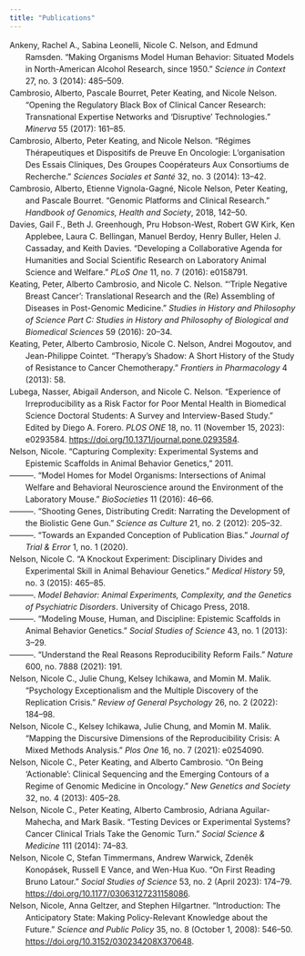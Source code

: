 ```yaml
---
title: "Publications"
---
```


<div class="csl-bib-body" style="line-height: 1.5; margin-left: 2em; text-indent:-2em;">
  <div class="csl-entry">Ankeny, Rachel A., Sabina Leonelli, Nicole C. Nelson, and Edmund Ramsden. “Making Organisms Model Human Behavior: Situated Models in North-American Alcohol Research, since 1950.” <i>Science in Context</i> 27, no. 3 (2014): 485–509.</div>
  <span class="Z3988" title="url_ver=Z39.88-2004&amp;ctx_ver=Z39.88-2004&amp;rfr_id=info%3Asid%2Fzotero.org%3A2&amp;rft_val_fmt=info%3Aofi%2Ffmt%3Akev%3Amtx%3Ajournal&amp;rft.genre=article&amp;rft.atitle=Making%20organisms%20model%20human%20behavior%3A%20situated%20models%20in%20North-American%20alcohol%20research%2C%20since%201950&amp;rft.jtitle=Science%20in%20Context&amp;rft.volume=27&amp;rft.issue=3&amp;rft.aufirst=Rachel%20A.&amp;rft.aulast=Ankeny&amp;rft.au=Rachel%20A.%20Ankeny&amp;rft.au=Sabina%20Leonelli&amp;rft.au=Nicole%20C.%20Nelson&amp;rft.au=Edmund%20Ramsden&amp;rft.date=2014&amp;rft.pages=485%E2%80%93509&amp;rft.spage=485&amp;rft.epage=509"></span>
  <div class="csl-entry">Cambrosio, Alberto, Pascale Bourret, Peter Keating, and Nicole Nelson. “Opening the Regulatory Black Box of Clinical Cancer Research: Transnational Expertise Networks and ‘Disruptive’ Technologies.” <i>Minerva</i> 55 (2017): 161–85.</div>
  <span class="Z3988" title="url_ver=Z39.88-2004&amp;ctx_ver=Z39.88-2004&amp;rfr_id=info%3Asid%2Fzotero.org%3A2&amp;rft_val_fmt=info%3Aofi%2Ffmt%3Akev%3Amtx%3Ajournal&amp;rft.genre=article&amp;rft.atitle=Opening%20the%20regulatory%20black%20box%20of%20clinical%20cancer%20research%3A%20transnational%20expertise%20networks%20and%20%E2%80%9Cdisruptive%E2%80%9D%20technologies&amp;rft.jtitle=Minerva&amp;rft.volume=55&amp;rft.aufirst=Alberto&amp;rft.aulast=Cambrosio&amp;rft.au=Alberto%20Cambrosio&amp;rft.au=Pascale%20Bourret&amp;rft.au=Peter%20Keating&amp;rft.au=Nicole%20Nelson&amp;rft.date=2017&amp;rft.pages=161%E2%80%93185&amp;rft.spage=161&amp;rft.epage=185"></span>
  <div class="csl-entry">Cambrosio, Alberto, Peter Keating, and Nicole Nelson. “Régimes Thérapeutiques et Dispositifs de Preuve En Oncologie: L’organisation Des Essais Cliniques, Des Groupes Coopérateurs Aux Consortiums de Recherche.” <i>Sciences Sociales et Santé</i> 32, no. 3 (2014): 13–42.</div>
  <span class="Z3988" title="url_ver=Z39.88-2004&amp;ctx_ver=Z39.88-2004&amp;rfr_id=info%3Asid%2Fzotero.org%3A2&amp;rft_val_fmt=info%3Aofi%2Ffmt%3Akev%3Amtx%3Ajournal&amp;rft.genre=article&amp;rft.atitle=R%C3%A9gimes%20th%C3%A9rapeutiques%20et%20dispositifs%20de%20preuve%20en%20oncologie%3A%20l%E2%80%99organisation%20des%20essais%20cliniques%2C%20des%20groupes%20coop%C3%A9rateurs%20aux%20consortiums%20de%20recherche&amp;rft.jtitle=Sciences%20sociales%20et%20sant%C3%A9&amp;rft.volume=32&amp;rft.issue=3&amp;rft.aufirst=Alberto&amp;rft.aulast=Cambrosio&amp;rft.au=Alberto%20Cambrosio&amp;rft.au=Peter%20Keating&amp;rft.au=Nicole%20Nelson&amp;rft.date=2014&amp;rft.pages=13%E2%80%9342&amp;rft.spage=13&amp;rft.epage=42"></span>
  <div class="csl-entry">Cambrosio, Alberto, Etienne Vignola-Gagné, Nicole Nelson, Peter Keating, and Pascale Bourret. “Genomic Platforms and Clinical Research.” <i>Handbook of Genomics, Health and Society</i>, 2018, 142–50.</div>
  <span class="Z3988" title="url_ver=Z39.88-2004&amp;ctx_ver=Z39.88-2004&amp;rfr_id=info%3Asid%2Fzotero.org%3A2&amp;rft_val_fmt=info%3Aofi%2Ffmt%3Akev%3Amtx%3Ajournal&amp;rft.genre=article&amp;rft.atitle=Genomic%20platforms%20and%20clinical%20research&amp;rft.jtitle=Handbook%20of%20Genomics%2C%20Health%20and%20Society&amp;rft.aufirst=Alberto&amp;rft.aulast=Cambrosio&amp;rft.au=Alberto%20Cambrosio&amp;rft.au=Etienne%20Vignola-Gagn%C3%A9&amp;rft.au=Nicole%20Nelson&amp;rft.au=Peter%20Keating&amp;rft.au=Pascale%20Bourret&amp;rft.date=2018&amp;rft.pages=142%E2%80%93150&amp;rft.spage=142&amp;rft.epage=150"></span>
  <div class="csl-entry">Davies, Gail F., Beth J. Greenhough, Pru Hobson-West, Robert GW Kirk, Ken Applebee, Laura C. Bellingan, Manuel Berdoy, Henry Buller, Helen J. Cassaday, and Keith Davies. “Developing a Collaborative Agenda for Humanities and Social Scientific Research on Laboratory Animal Science and Welfare.” <i>PLoS One</i> 11, no. 7 (2016): e0158791.</div>
  <span class="Z3988" title="url_ver=Z39.88-2004&amp;ctx_ver=Z39.88-2004&amp;rfr_id=info%3Asid%2Fzotero.org%3A2&amp;rft_val_fmt=info%3Aofi%2Ffmt%3Akev%3Amtx%3Ajournal&amp;rft.genre=article&amp;rft.atitle=Developing%20a%20collaborative%20agenda%20for%20humanities%20and%20social%20scientific%20research%20on%20laboratory%20animal%20science%20and%20welfare&amp;rft.jtitle=PLoS%20One&amp;rft.volume=11&amp;rft.issue=7&amp;rft.aufirst=Gail%20F.&amp;rft.aulast=Davies&amp;rft.au=Gail%20F.%20Davies&amp;rft.au=Beth%20J.%20Greenhough&amp;rft.au=Pru%20Hobson-West&amp;rft.au=Robert%20GW%20Kirk&amp;rft.au=Ken%20Applebee&amp;rft.au=Laura%20C.%20Bellingan&amp;rft.au=Manuel%20Berdoy&amp;rft.au=Henry%20Buller&amp;rft.au=Helen%20J.%20Cassaday&amp;rft.au=Keith%20Davies&amp;rft.date=2016&amp;rft.pages=e0158791"></span>
  <div class="csl-entry">Keating, Peter, Alberto Cambrosio, and Nicole C. Nelson. “‘Triple Negative Breast Cancer’: Translational Research and the (Re) Assembling of Diseases in Post-Genomic Medicine.” <i>Studies in History and Philosophy of Science Part C: Studies in History and Philosophy of Biological and Biomedical Sciences</i> 59 (2016): 20–34.</div>
  <span class="Z3988" title="url_ver=Z39.88-2004&amp;ctx_ver=Z39.88-2004&amp;rfr_id=info%3Asid%2Fzotero.org%3A2&amp;rft_val_fmt=info%3Aofi%2Ffmt%3Akev%3Amtx%3Ajournal&amp;rft.genre=article&amp;rft.atitle=%E2%80%9CTriple%20negative%20breast%20cancer%E2%80%9D%3A%20Translational%20research%20and%20the%20(re)%20assembling%20of%20diseases%20in%20post-genomic%20medicine&amp;rft.jtitle=Studies%20in%20History%20and%20Philosophy%20of%20Science%20Part%20C%3A%20Studies%20in%20History%20and%20Philosophy%20of%20Biological%20and%20Biomedical%20Sciences&amp;rft.volume=59&amp;rft.aufirst=Peter&amp;rft.aulast=Keating&amp;rft.au=Peter%20Keating&amp;rft.au=Alberto%20Cambrosio&amp;rft.au=Nicole%20C.%20Nelson&amp;rft.date=2016&amp;rft.pages=20%E2%80%9334&amp;rft.spage=20&amp;rft.epage=34"></span>
  <div class="csl-entry">Keating, Peter, Alberto Cambrosio, Nicole C. Nelson, Andrei Mogoutov, and Jean-Philippe Cointet. “Therapy’s Shadow: A Short History of the Study of Resistance to Cancer Chemotherapy.” <i>Frontiers in Pharmacology</i> 4 (2013): 58.</div>
  <span class="Z3988" title="url_ver=Z39.88-2004&amp;ctx_ver=Z39.88-2004&amp;rfr_id=info%3Asid%2Fzotero.org%3A2&amp;rft_val_fmt=info%3Aofi%2Ffmt%3Akev%3Amtx%3Ajournal&amp;rft.genre=article&amp;rft.atitle=Therapy%E2%80%99s%20shadow%3A%20a%20short%20history%20of%20the%20study%20of%20resistance%20to%20cancer%20chemotherapy&amp;rft.jtitle=Frontiers%20in%20pharmacology&amp;rft.volume=4&amp;rft.aufirst=Peter&amp;rft.aulast=Keating&amp;rft.au=Peter%20Keating&amp;rft.au=Alberto%20Cambrosio&amp;rft.au=Nicole%20C.%20Nelson&amp;rft.au=Andrei%20Mogoutov&amp;rft.au=Jean-Philippe%20Cointet&amp;rft.date=2013&amp;rft.pages=58"></span>
  <div class="csl-entry">Lubega, Nasser, Abigail Anderson, and Nicole C. Nelson. “Experience of Irreproducibility as a Risk Factor for Poor Mental Health in Biomedical Science Doctoral Students: A Survey and Interview-Based Study.” Edited by Diego A. Forero. <i>PLOS ONE</i> 18, no. 11 (November 15, 2023): e0293584. <a href="https://doi.org/10.1371/journal.pone.0293584">https://doi.org/10.1371/journal.pone.0293584</a>.</div>
  <span class="Z3988" title="url_ver=Z39.88-2004&amp;ctx_ver=Z39.88-2004&amp;rfr_id=info%3Asid%2Fzotero.org%3A2&amp;rft_id=info%3Adoi%2F10.1371%2Fjournal.pone.0293584&amp;rft_val_fmt=info%3Aofi%2Ffmt%3Akev%3Amtx%3Ajournal&amp;rft.genre=article&amp;rft.atitle=Experience%20of%20irreproducibility%20as%20a%20risk%20factor%20for%20poor%20mental%20health%20in%20biomedical%20science%20doctoral%20students%3A%20A%20survey%20and%20interview-based%20study&amp;rft.jtitle=PLOS%20ONE&amp;rft.stitle=PLoS%20ONE&amp;rft.volume=18&amp;rft.issue=11&amp;rft.aufirst=Nasser&amp;rft.aulast=Lubega&amp;rft.au=Nasser%20Lubega&amp;rft.au=Abigail%20Anderson&amp;rft.au=Nicole%20C.%20Nelson&amp;rft.au=Diego%20A.%20Forero&amp;rft.date=2023-11-15&amp;rft.pages=e0293584&amp;rft.issn=1932-6203&amp;rft.language=en"></span>
  <div class="csl-entry">Nelson, Nicole. “Capturing Complexity: Experimental Systems and Epistemic Scaffolds in Animal Behavior Genetics,” 2011.</div>
  <span class="Z3988" title="url_ver=Z39.88-2004&amp;ctx_ver=Z39.88-2004&amp;rfr_id=info%3Asid%2Fzotero.org%3A2&amp;rft_val_fmt=info%3Aofi%2Ffmt%3Akev%3Amtx%3Ajournal&amp;rft.genre=article&amp;rft.atitle=Capturing%20complexity%3A%20Experimental%20systems%20and%20epistemic%20scaffolds%20in%20animal%20behavior%20genetics&amp;rft.aufirst=Nicole&amp;rft.aulast=Nelson&amp;rft.au=Nicole%20Nelson&amp;rft.date=2011"></span>
  <div class="csl-entry">———. “Model Homes for Model Organisms: Intersections of Animal Welfare and Behavioral Neuroscience around the Environment of the Laboratory Mouse.” <i>BioSocieties</i> 11 (2016): 46–66.</div>
  <span class="Z3988" title="url_ver=Z39.88-2004&amp;ctx_ver=Z39.88-2004&amp;rfr_id=info%3Asid%2Fzotero.org%3A2&amp;rft_val_fmt=info%3Aofi%2Ffmt%3Akev%3Amtx%3Ajournal&amp;rft.genre=article&amp;rft.atitle=Model%20homes%20for%20model%20organisms%3A%20Intersections%20of%20animal%20welfare%20and%20behavioral%20neuroscience%20around%20the%20environment%20of%20the%20laboratory%20mouse&amp;rft.jtitle=BioSocieties&amp;rft.volume=11&amp;rft.aufirst=Nicole&amp;rft.aulast=Nelson&amp;rft.au=Nicole%20Nelson&amp;rft.date=2016&amp;rft.pages=46%E2%80%9366&amp;rft.spage=46&amp;rft.epage=66"></span>
  <div class="csl-entry">———. “Shooting Genes, Distributing Credit: Narrating the Development of the Biolistic Gene Gun.” <i>Science as Culture</i> 21, no. 2 (2012): 205–32.</div>
  <span class="Z3988" title="url_ver=Z39.88-2004&amp;ctx_ver=Z39.88-2004&amp;rfr_id=info%3Asid%2Fzotero.org%3A2&amp;rft_val_fmt=info%3Aofi%2Ffmt%3Akev%3Amtx%3Ajournal&amp;rft.genre=article&amp;rft.atitle=Shooting%20genes%2C%20distributing%20credit%3A%20Narrating%20the%20development%20of%20the%20biolistic%20gene%20gun&amp;rft.jtitle=Science%20as%20Culture&amp;rft.volume=21&amp;rft.issue=2&amp;rft.aufirst=Nicole&amp;rft.aulast=Nelson&amp;rft.au=Nicole%20Nelson&amp;rft.date=2012&amp;rft.pages=205%E2%80%93232&amp;rft.spage=205&amp;rft.epage=232"></span>
  <div class="csl-entry">———. “Towards an Expanded Conception of Publication Bias.” <i>Journal of Trial &amp; Error</i> 1, no. 1 (2020).</div>
  <span class="Z3988" title="url_ver=Z39.88-2004&amp;ctx_ver=Z39.88-2004&amp;rfr_id=info%3Asid%2Fzotero.org%3A2&amp;rft_val_fmt=info%3Aofi%2Ffmt%3Akev%3Amtx%3Ajournal&amp;rft.genre=article&amp;rft.atitle=Towards%20an%20expanded%20conception%20of%20publication%20bias&amp;rft.jtitle=Journal%20of%20Trial%20%26%20Error&amp;rft.volume=1&amp;rft.issue=1&amp;rft.aufirst=Nicole&amp;rft.aulast=Nelson&amp;rft.au=Nicole%20Nelson&amp;rft.date=2020"></span>
  <div class="csl-entry">Nelson, Nicole C. “A Knockout Experiment: Disciplinary Divides and Experimental Skill in Animal Behaviour Genetics.” <i>Medical History</i> 59, no. 3 (2015): 465–85.</div>
  <span class="Z3988" title="url_ver=Z39.88-2004&amp;ctx_ver=Z39.88-2004&amp;rfr_id=info%3Asid%2Fzotero.org%3A2&amp;rft_val_fmt=info%3Aofi%2Ffmt%3Akev%3Amtx%3Ajournal&amp;rft.genre=article&amp;rft.atitle=A%20Knockout%20Experiment%3A%20Disciplinary%20Divides%20and%20Experimental%20Skill%20in%20Animal%20Behaviour%20Genetics&amp;rft.jtitle=Medical%20History&amp;rft.volume=59&amp;rft.issue=3&amp;rft.aufirst=Nicole%20C.&amp;rft.aulast=Nelson&amp;rft.au=Nicole%20C.%20Nelson&amp;rft.date=2015&amp;rft.pages=465%E2%80%93485&amp;rft.spage=465&amp;rft.epage=485"></span>
  <div class="csl-entry">———. <i>Model Behavior: Animal Experiments, Complexity, and the Genetics of Psychiatric Disorders</i>. University of Chicago Press, 2018.</div>
  <span class="Z3988" title="url_ver=Z39.88-2004&amp;ctx_ver=Z39.88-2004&amp;rfr_id=info%3Asid%2Fzotero.org%3A2&amp;rft_val_fmt=info%3Aofi%2Ffmt%3Akev%3Amtx%3Abook&amp;rft.genre=book&amp;rft.btitle=Model%20behavior%3A%20Animal%20experiments%2C%20complexity%2C%20and%20the%20genetics%20of%20psychiatric%20disorders&amp;rft.publisher=University%20of%20Chicago%20Press&amp;rft.aufirst=Nicole%20C.&amp;rft.aulast=Nelson&amp;rft.au=Nicole%20C.%20Nelson&amp;rft.date=2018"></span>
  <div class="csl-entry">———. “Modeling Mouse, Human, and Discipline: Epistemic Scaffolds in Animal Behavior Genetics.” <i>Social Studies of Science</i> 43, no. 1 (2013): 3–29.</div>
  <span class="Z3988" title="url_ver=Z39.88-2004&amp;ctx_ver=Z39.88-2004&amp;rfr_id=info%3Asid%2Fzotero.org%3A2&amp;rft_val_fmt=info%3Aofi%2Ffmt%3Akev%3Amtx%3Ajournal&amp;rft.genre=article&amp;rft.atitle=Modeling%20mouse%2C%20human%2C%20and%20discipline%3A%20Epistemic%20scaffolds%20in%20animal%20behavior%20genetics&amp;rft.jtitle=Social%20Studies%20of%20Science&amp;rft.volume=43&amp;rft.issue=1&amp;rft.aufirst=Nicole%20C.&amp;rft.aulast=Nelson&amp;rft.au=Nicole%20C.%20Nelson&amp;rft.date=2013&amp;rft.pages=3%E2%80%9329&amp;rft.spage=3&amp;rft.epage=29"></span>
  <div class="csl-entry">———. “Understand the Real Reasons Reproducibility Reform Fails.” <i>Nature</i> 600, no. 7888 (2021): 191.</div>
  <span class="Z3988" title="url_ver=Z39.88-2004&amp;ctx_ver=Z39.88-2004&amp;rfr_id=info%3Asid%2Fzotero.org%3A2&amp;rft_val_fmt=info%3Aofi%2Ffmt%3Akev%3Amtx%3Ajournal&amp;rft.genre=article&amp;rft.atitle=Understand%20the%20real%20reasons%20reproducibility%20reform%20fails&amp;rft.jtitle=Nature&amp;rft.volume=600&amp;rft.issue=7888&amp;rft.aufirst=Nicole%20C.&amp;rft.aulast=Nelson&amp;rft.au=Nicole%20C.%20Nelson&amp;rft.date=2021&amp;rft.pages=191"></span>
  <div class="csl-entry">Nelson, Nicole C., Julie Chung, Kelsey Ichikawa, and Momin M. Malik. “Psychology Exceptionalism and the Multiple Discovery of the Replication Crisis.” <i>Review of General Psychology</i> 26, no. 2 (2022): 184–98.</div>
  <span class="Z3988" title="url_ver=Z39.88-2004&amp;ctx_ver=Z39.88-2004&amp;rfr_id=info%3Asid%2Fzotero.org%3A2&amp;rft_val_fmt=info%3Aofi%2Ffmt%3Akev%3Amtx%3Ajournal&amp;rft.genre=article&amp;rft.atitle=Psychology%20exceptionalism%20and%20the%20multiple%20discovery%20of%20the%20replication%20crisis&amp;rft.jtitle=Review%20of%20General%20Psychology&amp;rft.volume=26&amp;rft.issue=2&amp;rft.aufirst=Nicole%20C.&amp;rft.aulast=Nelson&amp;rft.au=Nicole%20C.%20Nelson&amp;rft.au=Julie%20Chung&amp;rft.au=Kelsey%20Ichikawa&amp;rft.au=Momin%20M.%20Malik&amp;rft.date=2022&amp;rft.pages=184%E2%80%93198&amp;rft.spage=184&amp;rft.epage=198"></span>
  <div class="csl-entry">Nelson, Nicole C., Kelsey Ichikawa, Julie Chung, and Momin M. Malik. “Mapping the Discursive Dimensions of the Reproducibility Crisis: A Mixed Methods Analysis.” <i>Plos One</i> 16, no. 7 (2021): e0254090.</div>
  <span class="Z3988" title="url_ver=Z39.88-2004&amp;ctx_ver=Z39.88-2004&amp;rfr_id=info%3Asid%2Fzotero.org%3A2&amp;rft_val_fmt=info%3Aofi%2Ffmt%3Akev%3Amtx%3Ajournal&amp;rft.genre=article&amp;rft.atitle=Mapping%20the%20discursive%20dimensions%20of%20the%20reproducibility%20crisis%3A%20A%20mixed%20methods%20analysis&amp;rft.jtitle=Plos%20one&amp;rft.volume=16&amp;rft.issue=7&amp;rft.aufirst=Nicole%20C.&amp;rft.aulast=Nelson&amp;rft.au=Nicole%20C.%20Nelson&amp;rft.au=Kelsey%20Ichikawa&amp;rft.au=Julie%20Chung&amp;rft.au=Momin%20M.%20Malik&amp;rft.date=2021&amp;rft.pages=e0254090"></span>
  <div class="csl-entry">Nelson, Nicole C., Peter Keating, and Alberto Cambrosio. “On Being ‘Actionable’: Clinical Sequencing and the Emerging Contours of a Regime of Genomic Medicine in Oncology.” <i>New Genetics and Society</i> 32, no. 4 (2013): 405–28.</div>
  <span class="Z3988" title="url_ver=Z39.88-2004&amp;ctx_ver=Z39.88-2004&amp;rfr_id=info%3Asid%2Fzotero.org%3A2&amp;rft_val_fmt=info%3Aofi%2Ffmt%3Akev%3Amtx%3Ajournal&amp;rft.genre=article&amp;rft.atitle=On%20being%20%E2%80%9Cactionable%E2%80%9D%3A%20clinical%20sequencing%20and%20the%20emerging%20contours%20of%20a%20regime%20of%20genomic%20medicine%20in%20oncology&amp;rft.jtitle=New%20Genetics%20and%20Society&amp;rft.volume=32&amp;rft.issue=4&amp;rft.aufirst=Nicole%20C.&amp;rft.aulast=Nelson&amp;rft.au=Nicole%20C.%20Nelson&amp;rft.au=Peter%20Keating&amp;rft.au=Alberto%20Cambrosio&amp;rft.date=2013&amp;rft.pages=405%E2%80%93428&amp;rft.spage=405&amp;rft.epage=428"></span>
  <div class="csl-entry">Nelson, Nicole C., Peter Keating, Alberto Cambrosio, Adriana Aguilar-Mahecha, and Mark Basik. “Testing Devices or Experimental Systems? Cancer Clinical Trials Take the Genomic Turn.” <i>Social Science &amp; Medicine</i> 111 (2014): 74–83.</div>
  <span class="Z3988" title="url_ver=Z39.88-2004&amp;ctx_ver=Z39.88-2004&amp;rfr_id=info%3Asid%2Fzotero.org%3A2&amp;rft_val_fmt=info%3Aofi%2Ffmt%3Akev%3Amtx%3Ajournal&amp;rft.genre=article&amp;rft.atitle=Testing%20devices%20or%20experimental%20systems%3F%20Cancer%20clinical%20trials%20take%20the%20genomic%20turn&amp;rft.jtitle=Social%20Science%20%26%20Medicine&amp;rft.volume=111&amp;rft.aufirst=Nicole%20C.&amp;rft.aulast=Nelson&amp;rft.au=Nicole%20C.%20Nelson&amp;rft.au=Peter%20Keating&amp;rft.au=Alberto%20Cambrosio&amp;rft.au=Adriana%20Aguilar-Mahecha&amp;rft.au=Mark%20Basik&amp;rft.date=2014&amp;rft.pages=74%E2%80%9383&amp;rft.spage=74&amp;rft.epage=83"></span>
  <div class="csl-entry">Nelson, Nicole C, Stefan Timmermans, Andrew Warwick, Zdeněk Konopásek, Russell E Vance, and Wen-Hua Kuo. “On First Reading Bruno Latour.” <i>Social Studies of Science</i> 53, no. 2 (April 2023): 174–79. <a href="https://doi.org/10.1177/03063127231158086">https://doi.org/10.1177/03063127231158086</a>.</div>
  <span class="Z3988" title="url_ver=Z39.88-2004&amp;ctx_ver=Z39.88-2004&amp;rfr_id=info%3Asid%2Fzotero.org%3A2&amp;rft_id=info%3Adoi%2F10.1177%2F03063127231158086&amp;rft_val_fmt=info%3Aofi%2Ffmt%3Akev%3Amtx%3Ajournal&amp;rft.genre=article&amp;rft.atitle=On%20first%20reading%20Bruno%20Latour&amp;rft.jtitle=Social%20Studies%20of%20Science&amp;rft.stitle=Soc%20Stud%20Sci&amp;rft.volume=53&amp;rft.issue=2&amp;rft.aufirst=Nicole%20C&amp;rft.aulast=Nelson&amp;rft.au=Nicole%20C%20Nelson&amp;rft.au=Stefan%20Timmermans&amp;rft.au=Andrew%20Warwick&amp;rft.au=Zden%C4%9Bk%20Konop%C3%A1sek&amp;rft.au=Russell%20E%20Vance&amp;rft.au=Wen-Hua%20Kuo&amp;rft.date=2023-04&amp;rft.pages=174-179&amp;rft.spage=174&amp;rft.epage=179&amp;rft.issn=0306-3127%2C%201460-3659&amp;rft.language=en"></span>
  <div class="csl-entry">Nelson, Nicole, Anna Geltzer, and Stephen Hilgartner. “Introduction: The Anticipatory State: Making Policy-Relevant Knowledge about the Future.” <i>Science and Public Policy</i> 35, no. 8 (October 1, 2008): 546–50. <a href="https://doi.org/10.3152/030234208X370648">https://doi.org/10.3152/030234208X370648</a>.</div>
  <span class="Z3988" title="url_ver=Z39.88-2004&amp;ctx_ver=Z39.88-2004&amp;rfr_id=info%3Asid%2Fzotero.org%3A2&amp;rft_id=info%3Adoi%2F10.3152%2F030234208X370648&amp;rft_val_fmt=info%3Aofi%2Ffmt%3Akev%3Amtx%3Ajournal&amp;rft.genre=article&amp;rft.atitle=Introduction%3A%20the%20anticipatory%20state%3A%20making%20policy-relevant%20knowledge%20about%20the%20future&amp;rft.jtitle=Science%20and%20Public%20Policy&amp;rft.stitle=Sci.%20and%20Pub.%20Pol.&amp;rft.volume=35&amp;rft.issue=8&amp;rft.aufirst=Nicole&amp;rft.aulast=Nelson&amp;rft.au=Nicole%20Nelson&amp;rft.au=Anna%20Geltzer&amp;rft.au=Stephen%20Hilgartner&amp;rft.date=2008-10-01&amp;rft.pages=546-550&amp;rft.spage=546&amp;rft.epage=550&amp;rft.issn=03023427%2C%2014715430&amp;rft.language=en"></span>
</div>
